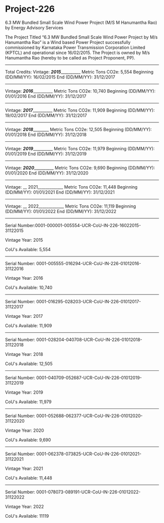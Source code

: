 # Project-226
6.3 MW Bundled Small Scale Wind Power Project (M/S M Hanumantha Rao) by Energy Advisory Services

The Project Titled “6.3 MW Bundled Small Scale Wind Power Project by M/s Hanumantha Rao” is a Wind based Power Project successfully commissioned by Karnataka Power Transmission Corporation Limited (KPTCL) and operational since 16/02/2015. The Project is owned by M/s Hanumantha Rao (hereby to be called as Project Proponent, PP).
_____________

Total Credits:
Vintage: ___2015_____________ Metric Tons CO2e: 5,554
Beginning (DD/MM/YY): 16/02/2015 End (DD/MM/YY): 31/12/2017
______________
Vintage: ___2016_____________ Metric Tons CO2e: 10,740
Beginning (DD/MM/YY): 01/01/2016 End (DD/MM/YY): 31/12/2017
______________
Vintage: ___2017_____________ Metric Tons CO2e: 11,909
Beginning (DD/MM/YY): 19/02/2017 End (DD/MM/YY): 31/12/2017
______________
Vintage: ___2018___________ Metric Tons CO2e: 12,505
Beginning (DD/MM/YY): 01/01/2018 End (DD/MM/YY): 31/12/2018
______________________
Vintage: ___2019_____________ Metric Tons CO2e: 11,979
Beginning (DD/MM/YY): 01/01/2019 End (DD/MM/YY): 31/12/2019
_______________
Vintage: ___2020_____________ Metric Tons CO2e: 9,690
Beginning (DD/MM/YY): 01/01/2020 End (DD/MM/YY): 31/12/2020
_________________
Vintage: __ 2021_____________ Metric Tons CO2e: 11,448
Beginning (DD/MM/YY): 01/01/2021 End (DD/MM/YY): 31/12/2021
_____________________
Vintage: __ 2022_____________ Metric Tons CO2e: 11,119
Beginning (DD/MM/YY): 01/01/2022 End (DD/MM/YY): 31/12/2022
____________
Serial Number:0001-000001-005554-UCR-CoU-IN-226-16022015-31122015

Vintage Year: 2015

CoU's Available: 5,554
____________________
Serial Number: 0001-005555-016294-UCR-CoU-IN-226-01012016-31122016

Vintage Year: 2016

CoU's Available: 10,740
_____________________
Serial Number: 0001-016295-028203-UCR-CoU-IN-226-01012017-31122017

Vintage Year: 2017

CoU's Available: 11,909
____________________________
Serial Number: 0001-028204-040708-UCR-CoU-IN-226-01012018-31122018

Vintage Year: 2018

CoU's Available: 12,505
___________________
Serial Number: 0001-040709-052687-UCR-CoU-IN-226-01012019-31122019

Vintage Year: 2019

CoU's Available: 11,979
__________________
Serial Number: 0001-052688-062377-UCR-CoU-IN-226-01012020-31122020

Vintage Year: 2020

CoU's Available: 9,690
_____________________
Serial Number: 0001-062378-073825-UCR-CoU-IN-226-01012021-31122021

Vintage Year: 2021

CoU's Available: 11,448
_________________
Serial Number: 0001-078073-089191-UCR-CoU-IN-226-01012022-31122022

Vintage Year: 2022

CoU's Available: 11119
